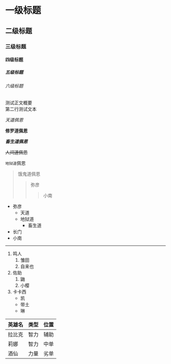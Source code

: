 # 一级标题

## 二级标题

### 三级标题 

#### 四级标题

##### 五级标题

###### 六级标题

测试正文概要<br>
第二行测试文本

*天道佩恩*

**修罗道佩恩**

***畜生道佩恩***

~~人间道佩恩~~

`地狱道`佩恩

> 饿鬼道佩恩
>> 弥彦
>>> 小南

* 弥彦
	* 天道
	* 地狱道
		* 畜生道
* 长门
* 小南

----------

1. 鸣人
	1. 雏田
	2. 自来也
2. 佐助
	1. 鼬
	2. 小樱
3. 卡卡西
	* 凯
	* 带土
	* 琳

英雄名|类型|位置
--|:--:|--:
拉比克|智力|辅助
莉娜|智力|中单
酒仙|力量|劣单

